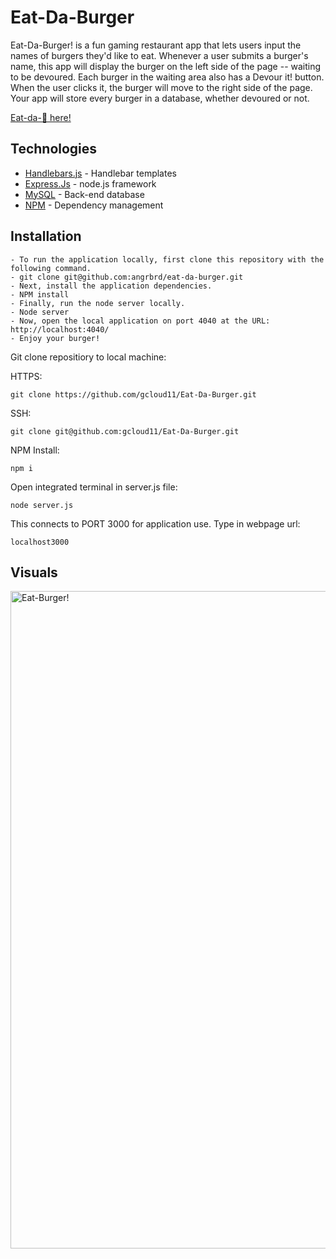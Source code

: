 # Eat-Da-Burger 

  Eat-Da-Burger! is a fun gaming restaurant app that lets users input the names of burgers they'd like to eat. 
  Whenever a user submits a burger's name, this app will display the burger on the left side of the page -- waiting to be devoured.
  Each burger in the waiting area also has a Devour it! button. When the user clicks it, the burger will move to the right side of the page.   Your app will store every burger in a database, whether devoured or not.
  
  [Eat-da-🍔  here!](https://cryptic-sierra-08206.herokuapp.com/) 
  
  
  ## Technologies

* [Handlebars.js](https://handlebarsjs.com/) - Handlebar templates
* [Express.Js](https://expressjs.com/) - node.js framework
* [MySQL](https://www.mysql.com/) - Back-end database
* [NPM](https://expressjs.com/) - Dependency management


## Installation
```
- To run the application locally, first clone this repository with the following command.
- git clone git@github.com:angrbrd/eat-da-burger.git
- Next, install the application dependencies.
- NPM install
- Finally, run the node server locally.
- Node server
- Now, open the local application on port 4040 at the URL: http://localhost:4040/
- Enjoy your burger!
```

Git clone repositiory to local machine:

HTTPS:
```
git clone https://github.com/gcloud11/Eat-Da-Burger.git
```
SSH:
```
git clone git@github.com:gcloud11/Eat-Da-Burger.git
```
NPM Install:
```
npm i
```
Open integrated terminal in server.js file:
```
node server.js
```
This connects to PORT 3000 for application use. Type in webpage url:
```
localhost3000
```

## Visuals

<img width="1052" alt="Eat-Burger!" src="https://user-images.githubusercontent.com/67169488/94999032-feddd800-057b-11eb-95dd-31159d144527.png">

